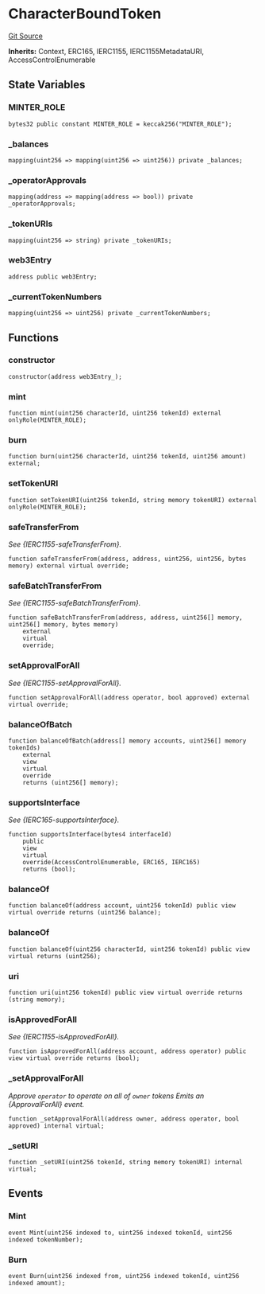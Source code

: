 # CharacterBoundToken
[Git Source](https://github.com/Crossbell-Box/Crossbell-Contracts/blob/638047aa8a24788643a179bc4e4bad5b13618581/contracts/misc/CharacterBoundToken.sol)

**Inherits:**
Context, ERC165, IERC1155, IERC1155MetadataURI, AccessControlEnumerable


## State Variables
### MINTER_ROLE

```solidity
bytes32 public constant MINTER_ROLE = keccak256("MINTER_ROLE");
```


### _balances

```solidity
mapping(uint256 => mapping(uint256 => uint256)) private _balances;
```


### _operatorApprovals

```solidity
mapping(address => mapping(address => bool)) private _operatorApprovals;
```


### _tokenURIs

```solidity
mapping(uint256 => string) private _tokenURIs;
```


### web3Entry

```solidity
address public web3Entry;
```


### _currentTokenNumbers

```solidity
mapping(uint256 => uint256) private _currentTokenNumbers;
```


## Functions
### constructor


```solidity
constructor(address web3Entry_);
```

### mint


```solidity
function mint(uint256 characterId, uint256 tokenId) external onlyRole(MINTER_ROLE);
```

### burn


```solidity
function burn(uint256 characterId, uint256 tokenId, uint256 amount) external;
```

### setTokenURI


```solidity
function setTokenURI(uint256 tokenId, string memory tokenURI) external onlyRole(MINTER_ROLE);
```

### safeTransferFrom

*See {IERC1155-safeTransferFrom}.*


```solidity
function safeTransferFrom(address, address, uint256, uint256, bytes memory) external virtual override;
```

### safeBatchTransferFrom

*See {IERC1155-safeBatchTransferFrom}.*


```solidity
function safeBatchTransferFrom(address, address, uint256[] memory, uint256[] memory, bytes memory)
    external
    virtual
    override;
```

### setApprovalForAll

*See {IERC1155-setApprovalForAll}.*


```solidity
function setApprovalForAll(address operator, bool approved) external virtual override;
```

### balanceOfBatch


```solidity
function balanceOfBatch(address[] memory accounts, uint256[] memory tokenIds)
    external
    view
    virtual
    override
    returns (uint256[] memory);
```

### supportsInterface

*See {IERC165-supportsInterface}.*


```solidity
function supportsInterface(bytes4 interfaceId)
    public
    view
    virtual
    override(AccessControlEnumerable, ERC165, IERC165)
    returns (bool);
```

### balanceOf


```solidity
function balanceOf(address account, uint256 tokenId) public view virtual override returns (uint256 balance);
```

### balanceOf


```solidity
function balanceOf(uint256 characterId, uint256 tokenId) public view virtual returns (uint256);
```

### uri


```solidity
function uri(uint256 tokenId) public view virtual override returns (string memory);
```

### isApprovedForAll

*See {IERC1155-isApprovedForAll}.*


```solidity
function isApprovedForAll(address account, address operator) public view virtual override returns (bool);
```

### _setApprovalForAll

*Approve `operator` to operate on all of `owner` tokens
Emits an {ApprovalForAll} event.*


```solidity
function _setApprovalForAll(address owner, address operator, bool approved) internal virtual;
```

### _setURI


```solidity
function _setURI(uint256 tokenId, string memory tokenURI) internal virtual;
```

## Events
### Mint

```solidity
event Mint(uint256 indexed to, uint256 indexed tokenId, uint256 indexed tokenNumber);
```

### Burn

```solidity
event Burn(uint256 indexed from, uint256 indexed tokenId, uint256 indexed amount);
```

